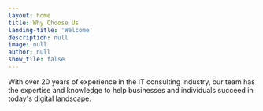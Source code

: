 ```yaml
---
layout: home
title: Why Choose Us
landing-title: 'Welcome'
description: null
image: null
author: null
show_tile: false
---
```


With over 20 years of experience in the IT consulting industry, our team has the expertise and knowledge to help businesses and individuals succeed in today's digital landscape.
